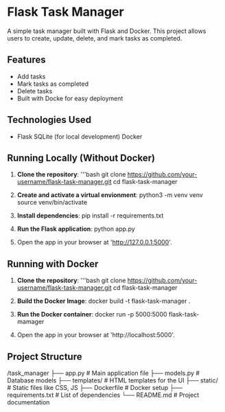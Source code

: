 # Flask Task Manager

A simple task manager built with Flask and Docker. This project allows users to create, update, delete, and mark tasks as completed.

## Features
- Add tasks
- Mark tasks as completed
- Delete tasks
- Built with Docke for easy deployment

## Technologies Used
- Flask
SQLite (for local development)
Docker

## Running Locally (Without Docker)

1. **Clone the repository**:
    '''bash
    git clone https://github.com/your-username/flask-task-manager.git
    cd flask-task-manager

2. **Create and activate a virtual envionment**:
    python3 -m venv venv
    source venv/bin/activate

3. **Install dependencies**:
    pip install -r requirements.txt

4. **Run the Flask application**:
    python app.py

5. Open the app in your browser at 'http://127.0.0.1:5000'.


## Running with Docker

1. **Clone the repository**:
    '''bash
    git clone https://github.com/your-username/flask-task-manager.git
    cd flask-task-manager

2. **Build the Docker Image**:
    docker build -t flask-task-manager .

3. **Run the Docker container**:
    docker run -p 5000:5000 flask-task-mamager

4. Open the app in your browser at 'http://localhost:5000'.

## Project Structure

/task_manager
├── app.py              # Main application file
├── models.py           # Database models
├── templates/          # HTML templates for the UI
├── static/             # Static files like CSS, JS
├── Dockerfile          # Docker setup
├── requirements.txt    # List of dependencies
└── README.md           # Project documentation




